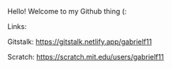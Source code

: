 Hello! Welcome to my Github thing (:

Links:

Gitstalk: https://gitstalk.netlify.app/gabrielf11

Scratch: https://scratch.mit.edu/users/gabrielf11
